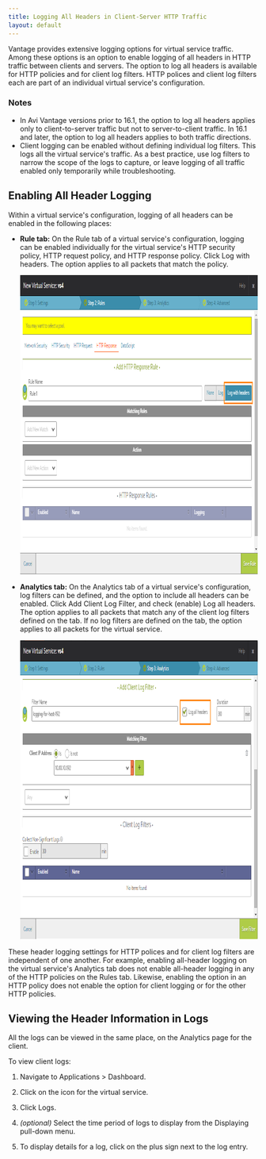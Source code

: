 ```yaml
---
title: Logging All Headers in Client-Server HTTP Traffic
layout: default
---
```

Vantage provides extensive logging options for virtual service traffic. Among these options is an option to enable logging of all headers in HTTP traffic between clients and servers. The option to log all headers is available for HTTP policies and for client log filters. HTTP polices and client log filters each are part of an individual virtual service's configuration.

### Notes

* In Avi Vantage versions prior to 16.1, the option to log all headers applies only to client-to-server traffic but not to server-to-client traffic. In 16.1 and later, the option to log all headers applies to both traffic directions. 
* Client logging can be enabled without defining individual log filters. This logs all the virtual service's traffic. As a best practice, use log filters to narrow the scope of the logs to capture, or leave logging of all traffic enabled only temporarily while troubleshooting.  

## Enabling All Header Logging

Within a virtual service's configuration, logging of all headers can be enabled in the following places:

* **Rule tab:** On the Rule tab of a virtual service's configuration, logging can be enabled individually for the virtual service's HTTP security policy, HTTP request policy, and HTTP response policy. Click Log with headers. The option applies to all packets that match the policy.  
    
    <a href="img/log-with-headers-http-policies-1.png"><img src="img/log-with-headers-http-policies-1.png" alt="log-with-headers-http-policies" width="1010" height="603" class="alignnone size-full wp-image-5878"></a>
    
* **Analytics tab:** On the Analytics tab of a virtual service's configuration, log filters can be defined, and the option to include all headers can be enabled. Click Add Client Log Filter, and check (enable) Log all headers. The option applies to all packets that match any of the client log filters defined on the tab. If no log filters are defined on the tab, the option applies to all packets for the virtual service.  
    
    <a href="img/log-with-headers-analytics2.png"><img src="img/log-with-headers-analytics2.png" alt="log-with-headers-analytics2" width="1012" height="603" class="alignnone size-full wp-image-5879"></a>
    
These header logging settings for HTTP polices and for client log filters are independent of one another. For example, enabling all-header logging on the virtual service's Analytics tab does not enable all-header logging in any of the HTTP policies on the Rules tab. Likewise, enabling the option in an HTTP policy does not enable the option for client logging or for the other HTTP policies.

## Viewing the Header Information in Logs

All the logs can be viewed in the same place, on the Analytics page for the client.

To view client logs:
<ol> 
 <li> <p>Navigate to Applications &gt; Dashboard.</p> </li> 
 <li> <p>Click on the icon for the virtual service.</p> </li> 
 <li> <p>Click Logs.</p> </li> 
 <li> <p><em>(optional)</em> Select the time period of logs to display from the Displaying pull-down menu.</p> </li> 
 <li> <p>To display details for a log, click on the plus sign next to the log entry.</p> </li> 
</ol> 